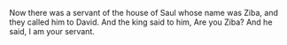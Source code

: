 Now there was a servant of the house of Saul whose name was Ziba, and they called him to David. And the king said to him, Are you Ziba? And he said, I am your servant.
